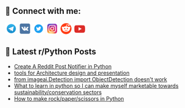 ## 🔎 Connect with me:
[<img src="https://github.com/bullbesh/bullbesh/blob/main/images/Telegram.png" width="32" height="32" />](https://t.me/bullbesh)
[<img src="https://github.com/bullbesh/bullbesh/blob/main/images/VK.png" width="32" height="32" />](https://vk.com/bullbesh)
[<img src="https://github.com/bullbesh/bullbesh/blob/main/images/Twitter.png" width="32" height="32" />](https://twitter.com/bullbesh1)
[<img src="https://github.com/bullbesh/bullbesh/blob/main/images/Instagram.png" width="32" height="32" />](https://www.instagram.com/bullbesh)
[<img src="https://github.com/bullbesh/bullbesh/blob/main/images/Reddit.png" width="32" height="32" />](https://www.reddit.com/user/bullbesh)
[<img src="https://github.com/bullbesh/bullbesh/blob/main/images/YouTube.png" width="32" height="32" />](https://www.youtube.com/channel/UCtfjRs6uzgq5mfm8S06WTcg)

## 📕 Latest r/Python Posts
<!-- BLOG-POST-LIST:START -->
- [Create A Reddit Post Notifier in Python](https://www.reddit.com/r/Python/comments/y1zhjx/create_a_reddit_post_notifier_in_python/)
- [tools for Architecture design and presentation](https://www.reddit.com/r/Python/comments/y1zc3i/tools_for_architecture_design_and_presentation/)
- [from imageai.Detection import ObjectDetection doesn&#39;t work](https://www.reddit.com/r/Python/comments/y1xyb8/from_imageaidetection_import_objectdetection/)
- [What to learn in python so I can make myself marketable towards sustainability/conservation sectors](https://www.reddit.com/r/Python/comments/y1uxf9/what_to_learn_in_python_so_i_can_make_myself/)
- [How to make rock/paper/scissors in Python](https://www.reddit.com/r/Python/comments/y1tt7h/how_to_make_rockpaperscissors_in_python/)
<!-- BLOG-POST-LIST:END -->

